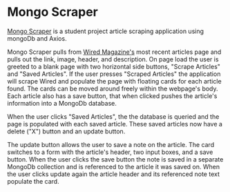 # Mongo Scraper

[Mongo Scraper](https://mongoscrapersn.herokuapp.com/) is a student project article scraping application using mongoDb and Axios.

Mongo Scraper pulls from [Wired Magazine's](https://www.wired.com/) most recent articles page
and pulls out the link, image, header, and description. On page load the user is greeted to 
a blank page with two horizontal side buttons, "Scrape Articles" and "Saved Articles".
If the user presses "Scraped Articles" the application will scrape Wired and populate the page
with floating cards for each article found. The cards can be moved around freely within the webpage's
body. Each article also has a save button, that when clicked pushes the article's information into a 
MongoDb database.

When the user clicks "Saved Articles", the the database is queried and the page is populated with each
saved article. These saved articles now have a delete ("X") button and an update button.

The update button allows the user to save a note on the article. The card switches to a form with the article's
header, two input boxes, and a save button. When the user clicks the save button the note is saved in a separate MongoDb 
collection and is referenced to the article it was saved on. When the user clicks update again the article header
and its referenced note text populate the card.

